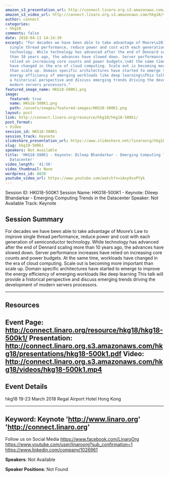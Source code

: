 ```yaml
---
amazon_s3_presentation_url: http://connect.linaro.org.s3.amazonaws.com/hkg18/presentations/hkg18-500k1.pdf
amazon_s3_video_url: http://connect.linaro.org.s3.amazonaws.com/hkg18/videos/hkg18-500k1.mp4
author: connect
categories:
- hkg18
comments: false
date: 2018-04-11 14:14:39
excerpt: "For decades we have been able to take advantage of Moore\u2019s Law to improve
  single thread performance, reduce power and cost with each generation of semiconductor
  technology. While technology has advanced after the end of Dennard scaling more
  than 10 years ago, the advances have slowed down. Server performance increases have
  relied on increasing core counts and power budgets.\nAt the same time, workloads
  have changed in the era of cloud computing. Scale out is becoming more important
  than scale up. Domain specific architectures have started to emerge to improve the
  energy efficiency of emerging workloads like deep learning\nThis talk will provide
  a historical perspective and discuss emerging trends driving the development of
  modern servers processors."
featured_image_name: HKG18-500K1.png
image:
  featured: true
  name: HKG18-500K1.png
  path: /assets/images/featured-images/HKG18-500K1.png
layout: post
link: http://connect.linaro.org/resource/hkg18/hkg18-500k1/
post_format:
- Video
session_id: HKG18-500K1
session_track: Keynote
slideshare_presentation_url: https://www.slideshare.net/linaroorg/hkg18500k1-keynote-dileep-bhandarkar-emerging-computing-trends-in-the-datacenter
slug: hkg18-500k1
speakers: Not Available
title: 'HKG18-500K1 - Keynote: Dileep Bhandarkar - Emerging Computing Trends in the
  Datacenter'
video_length: '41:56'
video_thumbnail: None
wordpress_id: 8830
youtube_video_url: https://www.youtube.com/watch?v=iAxy9suPYyk
---
```


Session ID: HKG18-500K1
Session Name: HKG18-500K1 - Keynote: Dileep Bhandarkar - Emerging Computing Trends in the Datacenter
Speaker: Not Available
Track: Keynote


## Session Summary
For decades we have been able to take advantage of Moore’s Law to improve single thread performance, reduce power and cost with each generation of semiconductor technology. While technology has advanced after the end of Dennard scaling more than 10 years ago, the advances have slowed down. Server performance increases have relied on increasing core counts and power budgets.
At the same time, workloads have changed in the era of cloud computing. Scale out is becoming more important than scale up. Domain specific architectures have started to emerge to improve the energy efficiency of emerging workloads like deep learning
This talk will provide a historical perspective and discuss emerging trends driving the development of modern servers processors.


---------------------------------------------------
## Resources
Event Page: http://connect.linaro.org/resource/hkg18/hkg18-500k1/
Presentation: http://connect.linaro.org.s3.amazonaws.com/hkg18/presentations/hkg18-500k1.pdf
Video: http://connect.linaro.org.s3.amazonaws.com/hkg18/videos/hkg18-500k1.mp4
 ---------------------------------------------------
## Event Details
hkg18
19-23 March 2018 
Regal Airport Hotel Hong Kong

---------------------------------------------------
Keyword: Keynote
'http://www.linaro.org'
'http://connect.linaro.org'
---------------------------------------------------
Follow us on Social Media
https://www.facebook.com/LinaroOrg
https://www.youtube.com/user/linaroorg?sub_confirmation=1
https://www.linkedin.com/company/1026961

**Speakers**: Not Available

**Speaker Positions**: Not Found